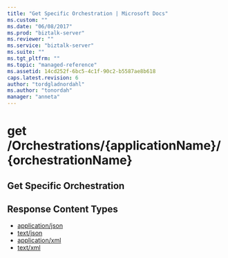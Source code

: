 ```yaml
---
title: "Get Specific Orchestration | Microsoft Docs"
ms.custom: ""
ms.date: "06/08/2017"
ms.prod: "biztalk-server"
ms.reviewer: ""
ms.service: "biztalk-server"
ms.suite: ""
ms.tgt_pltfrm: ""
ms.topic: "managed-reference"
ms.assetid: 14cd252f-6bc5-4c1f-90c2-b5587ae8b618
caps.latest.revision: 6
author: "tordgladnordahl"
ms.author: "tonordah"
manager: "anneta"
---
```

# get /Orchestrations/{applicationName}/{orchestrationName}
## Get Specific Orchestration

Response Content Types
---

- [application/json](../feature-pack-1/get-specific-orchestration-application-json.md)
- [text/json](../feature-pack-1/get-specific-orchestration-text-json.md)
- [application/xml](../feature-pack-1/get-specific-orchestration-application-xml.md)
- [text/xml](../feature-pack-1/get-specific-orchestration-text-xml.md)